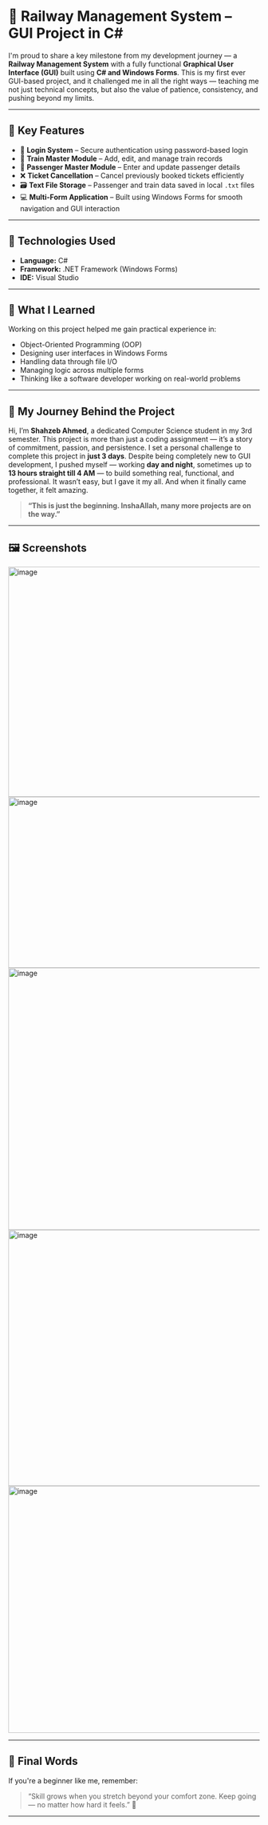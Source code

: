 # 🚆 Railway Management System – GUI Project in C#

I'm proud to share a key milestone from my development journey — a **Railway Management System** with a fully functional **Graphical User Interface (GUI)** built using **C# and Windows Forms**.
This is my first ever GUI-based project, and it challenged me in all the right ways — teaching me not just technical concepts, but also the value of patience, consistency, and pushing beyond my limits.

---

## 🔧 Key Features

- 🔐 **Login System** – Secure authentication using password-based login  
- 🚂 **Train Master Module** – Add, edit, and manage train records  
- 👤 **Passenger Master Module** – Enter and update passenger details  
- ❌ **Ticket Cancellation** – Cancel previously booked tickets efficiently  
- 🗃️ **Text File Storage** – Passenger and train data saved in local `.txt` files  
- 💻 **Multi-Form Application** – Built using Windows Forms for smooth navigation and GUI interaction

---

## 📁 Technologies Used

- **Language:** C#  
- **Framework:** .NET Framework (Windows Forms)  
- **IDE:** Visual Studio  
---

## 🎯 What I Learned

Working on this project helped me gain practical experience in:
- Object-Oriented Programming (OOP)
- Designing user interfaces in Windows Forms
- Handling data through file I/O
- Managing logic across multiple forms
- Thinking like a software developer working on real-world problems

---

## 🧠 My Journey Behind the Project

Hi, I’m **Shahzeb Ahmed**, a dedicated Computer Science student in my 3rd semester. This project is more than just a coding assignment — it’s a story of commitment, passion, and persistence.
I set a personal challenge to complete this project in **just 3 days**. Despite being completely new to GUI development, I pushed myself — working **day and night**, sometimes up to **13 hours straight till 4 AM** — to build something real, functional, and professional.
It wasn’t easy, but I gave it my all. And when it finally came together, it felt amazing.
> **“This is just the beginning. InshaAllah, many more projects are on the way.”**

---

## 🖼️ Screenshots

<img width="750" height="460" alt="image" src="https://github.com/user-attachments/assets/c597d6e2-203c-430f-8b58-879f47f863d3" />
<img width="536" height="342" alt="image" src="https://github.com/user-attachments/assets/268451a6-f876-410f-b92f-c04ba5d69a2d" />
<img width="625" height="524" alt="image" src="https://github.com/user-attachments/assets/0697c947-74b5-40d0-88e5-7853c50ce520" />
<img width="780" height="512" alt="image" src="https://github.com/user-attachments/assets/36a82f51-bb67-4b8f-a04f-123a402788bb" />
<img width="805" height="494" alt="image" src="https://github.com/user-attachments/assets/9eb70c8d-344c-4447-aa6a-f6af0beadc4e" />

---

## 📝 Final Words

If you're a beginner like me, remember:  
> “Skill grows when you stretch beyond your comfort zone. Keep going — no matter how hard it feels.” 🚀

---

